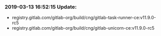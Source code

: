 ### 2019-03-13 16:52:15 Update:

- registry.gitlab.com/gitlab-org/build/cng/gitlab-task-runner-ce:v11.9.0-rc5
- registry.gitlab.com/gitlab-org/build/cng/gitlab-unicorn-ce:v11.9.0-rc5
